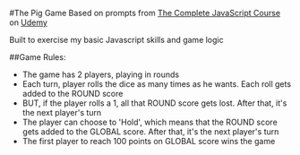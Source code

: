 #The Pig Game
Based on prompts from [The Complete JavaScript Course](https://www.udemy.com/the-complete-javascript-course/) on [Udemy](https://www.udemy.com)

Built to exercise my basic Javascript skills and game logic

##Game Rules:
- The game has 2 players, playing in rounds
- Each turn, player rolls the dice as many times as he wants. Each roll gets added to the ROUND score
- BUT, if the player rolls a 1, all that ROUND score gets lost. After that, it's the next player's turn
- The player can choose to 'Hold', which means that the ROUND score gets added to the GLOBAL score. After that, it's the next player's turn
- The first player to reach 100 points on GLOBAL score wins the game